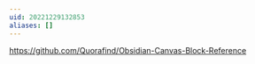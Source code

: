 ```yaml
---
uid: 20221229132853
aliases: []
---
```

https://github.com/Quorafind/Obsidian-Canvas-Block-Reference